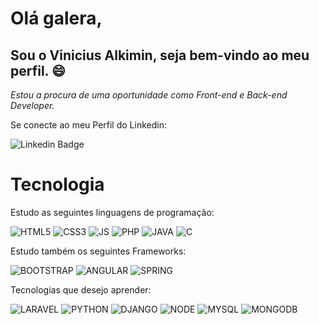 
# Olá galera,
## Sou o Vinicius Alkimin, seja bem-vindo ao meu perfil. 😄

*Estou a procura de uma oportunidade como Front-end e Back-end Developer.*

Se conecte ao meu Perfil do Linkedin:


![Linkedin Badge](https://img.shields.io/badge/LinkedIn-0077B5?style=for-the-badge&logo=linkedin&logoColor=white&link=https://www.linkedin.com/in/viniciusalkimin/)

# Tecnologia

Estudo as seguintes linguagens de programação: 


![HTML5](https://img.shields.io/badge/HTML5-E34F26?style=for-the-badge&logo=html5&logoColor=white)
![CSS3](https://img.shields.io/badge/CSS3-1572B6?style=for-the-badge&logo=css3&logoColor=white)
![JS](https://img.shields.io/badge/JavaScript-F7DF1E?style=for-the-badge&logo=javascript&logoColor=black)
![PHP](https://img.shields.io/badge/PHP-777BB4?style=for-the-badge&logo=php&logoColor=white)
![JAVA](https://img.shields.io/badge/Java-ED8B00?style=for-the-badge&logo=java&logoColor=white)
![C](https://img.shields.io/badge/C-00599C?style=for-the-badge&logo=c&logoColor=white)

Estudo também os seguintes Frameworks:

![BOOTSTRAP](https://img.shields.io/badge/Bootstrap-563D7C?style=for-the-badge&logo=bootstrap&logoColor=white)
![ANGULAR](https://img.shields.io/badge/Angular-DD0031?style=for-the-badge&logo=angular&logoColor=white)
![SPRING](https://img.shields.io/badge/Spring-6DB33F?style=for-the-badge&logo=spring&logoColor=white)

Tecnologias que desejo aprender:

![LARAVEL](https://img.shields.io/badge/Laravel-FF2D20?style=for-the-badge&logo=laravel&logoColor=white)
![PYTHON](https://img.shields.io/badge/Python-3776AB?style=for-the-badge&logo=python&logoColor=white)
![DJANGO](https://img.shields.io/badge/Django-092E20?style=for-the-badge&logo=django&logoColor=white)
![NODE](https://img.shields.io/badge/Node.js-43853D?style=for-the-badge&logo=node.js&logoColor=white)
![MYSQL](https://img.shields.io/badge/MySQL-00000F?style=for-the-badge&logo=mysql&logoColor=white)
![MONGODB](https://img.shields.io/badge/MongoDB-4EA94B?style=for-the-badge&logo=mongodb&logoColor=white)

